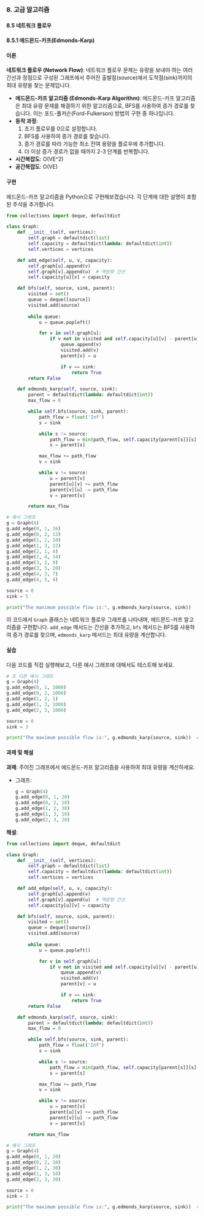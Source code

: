 ### 8. 고급 알고리즘 

#### 8.5 네트워크 플로우

#### 8.5.1 에드몬드-카프(Edmonds-Karp)

#### 이론
**네트워크 플로우 (Network Flow)**: 네트워크 플로우 문제는 유량을 보내야 하는 여러 간선과 정점으로 구성된 그래프에서 주어진 출발점(source)에서 도착점(sink)까지의 최대 유량을 찾는 문제입니다.
- **에드몬드-카프 알고리즘 (Edmonds-Karp Algorithm)**: 에드몬드-카프 알고리즘은 최대 유량 문제를 해결하기 위한 알고리즘으로, BFS를 사용하여 증가 경로를 찾습니다. 이는 포드-풀커슨(Ford-Fulkerson) 방법의 구현 중 하나입니다.
- **동작 과정**:
  1. 초기 플로우를 0으로 설정합니다.
  2. BFS를 사용하여 증가 경로를 찾습니다.
  3. 증가 경로를 따라 가능한 최소 잔여 용량을 플로우에 추가합니다.
  4. 더 이상 증가 경로가 없을 때까지 2-3 단계를 반복합니다.
- **시간복잡도**: O(VE^2)
- **공간복잡도**: O(VE)

#### 구현
에드몬드-카프 알고리즘을 Python으로 구현해보겠습니다. 각 단계에 대한 설명이 포함된 주석을 추가합니다.

```python
from collections import deque, defaultdict

class Graph:
    def __init__(self, vertices):
        self.graph = defaultdict(list)
        self.capacity = defaultdict(lambda: defaultdict(int))
        self.vertices = vertices

    def add_edge(self, u, v, capacity):
        self.graph[u].append(v)
        self.graph[v].append(u)  # 역방향 간선
        self.capacity[u][v] = capacity

    def bfs(self, source, sink, parent):
        visited = set()
        queue = deque([source])
        visited.add(source)
        
        while queue:
            u = queue.popleft()

            for v in self.graph[u]:
                if v not in visited and self.capacity[u][v] - parent[u][v] > 0:
                    queue.append(v)
                    visited.add(v)
                    parent[v] = u

                    if v == sink:
                        return True
        return False

    def edmonds_karp(self, source, sink):
        parent = defaultdict(lambda: defaultdict(int))
        max_flow = 0

        while self.bfs(source, sink, parent):
            path_flow = float('Inf')
            s = sink

            while s != source:
                path_flow = min(path_flow, self.capacity[parent[s]][s] - parent[parent[s]][s])
                s = parent[s]

            max_flow += path_flow
            v = sink

            while v != source:
                u = parent[v]
                parent[u][v] += path_flow
                parent[v][u] -= path_flow
                v = parent[v]

        return max_flow

# 예시 그래프
g = Graph(6)
g.add_edge(0, 1, 16)
g.add_edge(0, 2, 13)
g.add_edge(1, 2, 10)
g.add_edge(1, 3, 12)
g.add_edge(2, 1, 4)
g.add_edge(2, 4, 14)
g.add_edge(3, 2, 9)
g.add_edge(3, 5, 20)
g.add_edge(4, 3, 7)
g.add_edge(4, 5, 4)

source = 0
sink = 5

print("The maximum possible flow is:", g.edmonds_karp(source, sink))
```

이 코드에서 `Graph` 클래스는 네트워크 플로우 그래프를 나타내며, 에드몬드-카프 알고리즘을 구현합니다. `add_edge` 메서드는 간선을 추가하고, `bfs` 메서드는 BFS를 사용하여 증가 경로를 찾으며, `edmonds_karp` 메서드는 최대 유량을 계산합니다.

#### 실습
다음 코드를 직접 실행해보고, 다른 예시 그래프에 대해서도 테스트해 보세요.

```python
# 또 다른 예시 그래프
g = Graph(4)
g.add_edge(0, 1, 1000)
g.add_edge(0, 2, 1000)
g.add_edge(1, 2, 1)
g.add_edge(1, 3, 1000)
g.add_edge(2, 3, 1000)

source = 0
sink = 3

print("The maximum possible flow is:", g.edmonds_karp(source, sink))  # Expected output: 2000
```

#### 과제 및 해설
**과제**: 주어진 그래프에서 에드몬드-카프 알고리즘을 사용하여 최대 유량을 계산하세요.
- 그래프:
  ```python
  g = Graph(4)
  g.add_edge(0, 1, 20)
  g.add_edge(0, 2, 10)
  g.add_edge(1, 2, 30)
  g.add_edge(1, 3, 10)
  g.add_edge(2, 3, 20)
  ```

**해설**:
```python
from collections import deque, defaultdict

class Graph:
    def __init__(self, vertices):
        self.graph = defaultdict(list)
        self.capacity = defaultdict(lambda: defaultdict(int))
        self.vertices = vertices

    def add_edge(self, u, v, capacity):
        self.graph[u].append(v)
        self.graph[v].append(u)  # 역방향 간선
        self.capacity[u][v] = capacity

    def bfs(self, source, sink, parent):
        visited = set()
        queue = deque([source])
        visited.add(source)
        
        while queue:
            u = queue.popleft()

            for v in self.graph[u]:
                if v not in visited and self.capacity[u][v] - parent[u][v] > 0:
                    queue.append(v)
                    visited.add(v)
                    parent[v] = u

                    if v == sink:
                        return True
        return False

    def edmonds_karp(self, source, sink):
        parent = defaultdict(lambda: defaultdict(int))
        max_flow = 0

        while self.bfs(source, sink, parent):
            path_flow = float('Inf')
            s = sink

            while s != source:
                path_flow = min(path_flow, self.capacity[parent[s]][s] - parent[parent[s]][s])
                s = parent[s]

            max_flow += path_flow
            v = sink

            while v != source:
                u = parent[v]
                parent[u][v] += path_flow
                parent[v][u] -= path_flow
                v = parent[v]

        return max_flow

# 예시 그래프
g = Graph(4)
g.add_edge(0, 1, 20)
g.add_edge(0, 2, 10)
g.add_edge(1, 2, 30)
g.add_edge(1, 3, 10)
g.add_edge(2, 3, 20)

source = 0
sink = 3

print("The maximum possible flow is:", g.edmonds_karp(source, sink))  # Expected output: 30
```

